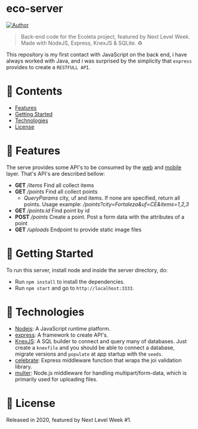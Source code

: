 # eco-server

[![Author](https://img.shields.io/badge/author-Victor-158A00?style=flat-square)](https://github.com/victorskg)

> Back-end code for the Ecoleta project, featured by Next Level Week. Made with NodeJS, Express, KnexJS &amp; SQLite. :recycle:

This repository is my first contact with JavaScript on the back end, i have always worked with Java, and i was surprised by the simplicity that `express` provides to create a `RESTFULL API`.

# :pushpin: Contents

* [Features](#rocket-features)
* [Getting Started](#runner-getting-started)
* [Technologies](#postbox-technologies)
* [License](#closed_book-license)

# :rocket: Features
The serve provides some API's to be consumed by the [web](https://github.com/victorskg/eco-web) and [mobile](https://github.com/victorskg/eco-app) layer. That's API's are described bellow:

* **GET** */items* Find all collect items
* **GET** */points* Find all collect points
  - *QueryParams* city, uf and items. If none are specified, return all points. Usage example: */points?city=Fortaleza&uf=CE&items=1,2,3*
* **GET** */points:id* Find point by id
* **POST** */points* Create a point. Post a form data with the attributes of a point
* **GET** */uploads* Endpoint to provide static image files

# :runner: Getting Started
To run this server, install node and inside the server directory, do:
* Run `npm install` to install the dependencies.
* Run `npm start` and go to `http://localhost:3333`.

# :postbox: Technologies
* [Nodejs](https://nodejs.org/en/): A JavaScript runtime platform.
* [express](https://expressjs.com/): A framework to create API's.
* [KnexJS](http://knexjs.org/): A SQL builder to connect and query many of databases. Just create a `knexfile` and you should be able to connect a database, migrate versions and `populate` at app startup with the `seeds`.
* [celebrate](https://github.com/arb/celebrate): Express middleware function that wraps the joi validation library.
* [multer](https://github.com/expressjs/multer): Node.js middleware for handling multipart/form-data, which is primarily used for uploading files.

# :closed_book: License

Released in 2020, featured by Next Level Week #1.
